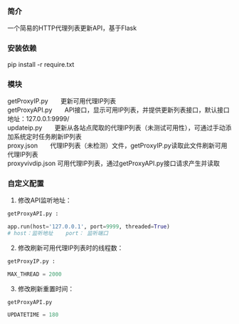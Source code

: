 ### 简介
一个简易的HTTP代理列表更新API，基于Flask  
### 安装依赖 
pip install -r require.txt
### 模块
getProxyIP.py　　更新可用代理IP列表  
getProxyAPI.py　　API接口，显示可用IP列表，并提供更新列表接口，默认接口地址：127.0.0.1:9999/  
updateip.py　　更新从各站点爬取的代理IP列表（未测试可用性），可通过手动添加系统定时任务刷新IP列表  
proxy.json　　代理IP列表（未检测）文件，getProxyIP.py读取此文件刷新可用代理IP列表  
proxyvivdip.json  可用代理IP列表，通过getProxyAPI.py接口请求产生并读取  
### 自定义配置
1. 修改API监听地址：  
```python
getProxyAPI.py :

app.run(host='127.0.0.1', port=9999, threaded=True)
# host：监听地址    port： 监听端口
```
2. 修改刷新可用代理IP列表时的线程数：  
```python
getProxyIP.py :

MAX_THREAD = 2000
```
3. 修改刷新重置时间：
```python
getProxyAPI.py

UPDATETIME = 180
```
